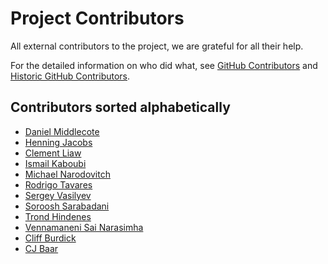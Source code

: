 # Project Contributors

All external contributors to the project, we are grateful for all their help.

For the detailed information on who did what,
see [GitHub Contributors](https://github.com/nolar/kopf/graphs/contributors)
and [Historic GitHub Contributors](https://github.com/zalando-incubator/kopf/graphs/contributors).

## Contributors sorted alphabetically

- [Daniel Middlecote](https://github.com/dlmiddlecote)
- [Henning Jacobs](https://github.com/hjacobs)
- [Clement Liaw](https://github.com/iexalt)
- [Ismail Kaboubi](https://github.com/smileisak)
- [Michael Narodovitch](https://github.com/michaelnarodovitch)
- [Rodrigo Tavares](https://github.com/tavaresrodrigo)
- [Sergey Vasilyev](https://github.com/nolar)
- [Soroosh Sarabadani](https://github.com/psycho-ir)
- [Trond Hindenes](https://github.com/trondhindenes)
- [Vennamaneni Sai Narasimha](https://github.com/thevennamaneni)
- [Cliff Burdick](https://github.com/cliffburdick)
- [CJ Baar](https://github.com/cjbaar)
